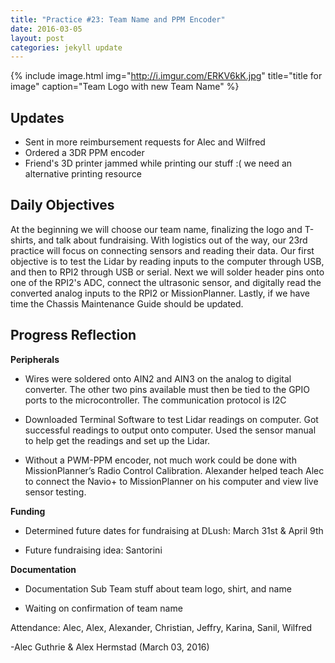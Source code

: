 ```yaml
---
title: "Practice #23: Team Name and PPM Encoder"
date: 2016-03-05
layout: post
categories: jekyll update
---
```


{% include image.html
            img="http://i.imgur.com/ERKV6kK.jpg"
            title="title for image"
            caption="Team Logo with new Team Name"
%}


## Updates

* Sent in more reimbursement requests for Alec and Wilfred
* Ordered a 3DR PPM encoder
* Friend's 3D printer jammed while printing our stuff :( we need an alternative
  printing resource


## Daily Objectives

At the beginning we will choose our team name, finalizing the logo and T-shirts,
and talk about fundraising. With logistics out of the way, our 23rd practice
will focus on connecting sensors and reading their data. Our first objective is
to test the Lidar by reading inputs to the computer through USB, and then to
RPI2 through USB or serial. Next we will solder header pins onto one of the
RPI2's ADC, connect the ultrasonic sensor, and digitally read the converted
analog inputs to the RPI2 or MissionPlanner. Lastly, if we have time the Chassis
Maintenance Guide should be updated.

## Progress Reflection

**Peripherals**

* Wires were soldered onto AIN2 and AIN3 on the analog to digital converter. The
  other two pins available must then be tied to the GPIO ports to the
microcontroller. The communication protocol is I2C

* Downloaded Terminal Software to test Lidar readings on computer. Got
  successful readings to output onto computer. Used the sensor manual to help
get the readings and set up the Lidar.

* Without a PWM-PPM encoder, not much work could be done with MissionPlanner’s
  Radio Control Calibration. Alexander helped teach Alec to connect the Navio+
to MissionPlanner on his computer and view live sensor testing.

**Funding**

* Determined future dates for fundraising at DLush: March 31st & April 9th

* Future fundraising idea: Santorini

**Documentation**

* Documentation Sub Team stuff about team logo, shirt, and name
 
* Waiting on confirmation of team name

Attendance: Alec, Alex, Alexander, Christian, Jeffry, Karina, Sanil, Wilfred

\-Alec Guthrie & Alex Hermstad (March 03, 2016)
